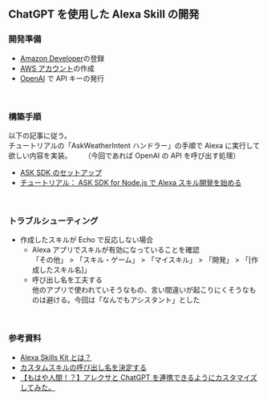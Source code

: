 ## ChatGPT を使用した Alexa Skill の開発

### 開発準備

-   [Amazon Developer](https://developer.amazon.com/dashboard)の登録
-   [AWS アカウント](https://aws.amazon.com/jp/console/)の作成
-   [OpenAI](https://openai.com/blog/openai-api) で API キーの発行

<br/>

### 構築手順

以下の記事に従う。  
チュートリアルの「AskWeatherIntent ハンドラー」の手順で Alexa に実行して欲しい内容を実装。　　
（今回であれば OpenAI の API を呼び出す処理）

-   [ASK SDK のセットアップ](https://developer.amazon.com/ja-JP/docs/alexa/alexa-skills-kit-sdk-for-nodejs/set-up-the-sdk.html)
-   [チュートリアル： ASK SDK for Node.js で Alexa スキル開発を始める](https://developer.amazon.com/ja-JP/docs/alexa/alexa-skills-kit-sdk-for-nodejs/develop-your-first-skill.html)

<br/>

### トラブルシューティング

-   作成したスキルが Echo で反応しない場合
    -   Alexa アプリでスキルが有効になっていることを確認  
        「その他」 > 「スキル・ゲーム」 > 「マイスキル」 > 「開発」 > 「[作成したスキル名]」
    -   呼び出し名を工夫する  
        他のアプリで使われていそうなもの、言い間違いが起こりにくそうなものは避ける。今回は「なんでもアシスタント」とした

<br/>

### 参考資料

-   [Alexa Skills Kit とは？](https://developer.amazon.com/ja-JP/docs/alexa/ask-overviews/what-is-the-alexa-skills-kit.html)
-   [カスタムスキルの呼び出し名を決定する](https://developer.amazon.com/ja-JP/docs/alexa/custom-skills/choose-the-invocation-name-for-a-custom-skill.html)
-   [【もはや人間！？】アレクサと ChatGPT を連携できるようにカスタマイズしてみた。](https://www.kuretom.com/alexa-chatgpt/)
